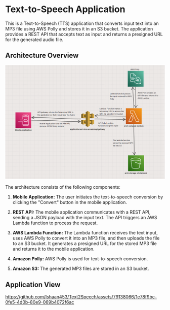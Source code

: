 # Text-to-Speech Application

This is a Text-to-Speech (TTS) application that converts input text into an MP3 file using AWS Polly and stores it in an S3 bucket. The application provides a REST API that accepts text as input and returns a presigned URL for the generated audio file.

## Architecture Overview

![Architecture Diagram](https://github.com/Ishaan453/Text2Speech/blob/master/Images/architecture.png)

The architecture consists of the following components:

1. **Mobile Application:** The user initiates the text-to-speech conversion by clicking the "Convert" button in the mobile application.

2. **REST API:** The mobile application communicates with a REST API, sending a JSON payload with the input text. The API triggers an AWS Lambda function to process the request.

3. **AWS Lambda Function:** The Lambda function receives the text input, uses AWS Polly to convert it into an MP3 file, and then uploads the file to an S3 bucket. It generates a presigned URL for the stored MP3 file and returns it to the mobile application.

4. **Amazon Polly:** AWS Polly is used for text-to-speech conversion.

5. **Amazon S3:** The generated MP3 files are stored in an S3 bucket.


## Application View
https://github.com/Ishaan453/Text2Speech/assets/79138066/1e78f9bc-0fe5-4d0b-80e9-069b4072f6ac

